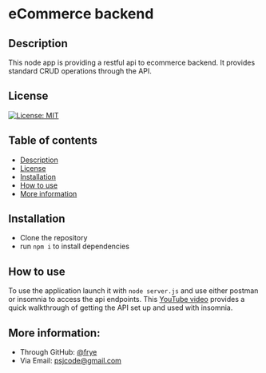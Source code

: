 # eCommerce backend

## Description
This node app is providing a restful api to ecommerce backend. It provides standard CRUD operations through the API.

## License
[![License: MIT](https://img.shields.io/badge/License-MIT-yellow.svg)](https://opensource.org/licenses/MIT)

## Table of contents
- [Description](#description)
- [License](#license)
- [Installation](#installation)
- [How to use](#how-to-use)
- [More information](#more-information)

## Installation
- Clone the repository
- run ```npm i``` to install dependencies

## How to use
To use the application launch it with ```node server.js``` and use either postman or insomnia to access the api endpoints. 
This [YouTube video](https://youtu.be/jRvp8O1Ban8) provides a quick walkthrough of getting the API set up and used with insomnia.






## More information:
- Through GitHub: [@frye](https://github.com/frye)
- Via Email: psjcode@gmail.com
